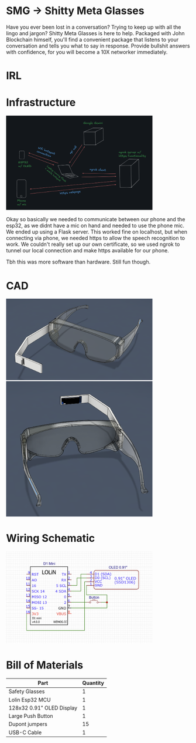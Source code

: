 # SMG -> Shitty Meta Glasses
Have you ever been lost in a conversation? Trying to keep up with all the lingo and jargon? Shitty Meta Glasses is here to help. Packaged with John Blockchain himself, you'll find a convenient package that listens to your conversation and tells you what to say in response. Provide bullshit answers with confidence, for you will become a 10X networker immediately.

# IRL

# Infrastructure
<img src="images/infra.png" alt="SMG Infra" width="400"/>

Okay so basically we needed to communicate between our phone and the esp32, as we didnt have a mic on hand and needed to use the phone mic. We ended up using a Flask server. This worked fine on localhost, but when connecting via phone, we needed https to allow the speech recognition to work. We couldn't really set up our own certificate, so we used ngrok to tunnel our local connection and make https available for our phone.

Tbh this was more software than hardware. Still fun though.

# CAD
<img src="images/image.png" alt="SMG CAD" width="400"/>
<img src="images/image1.png" alt="SMG CAD" width="400"/>

# Wiring Schematic
<img src="images/wiring diagram.png" alt="SMG Wiring Schematic" width="400"/>

# Bill of Materials
| Part                        | Quantity |
|-----------------------------|----------|
| Safety Glasses              | 1        |
| Lolin Esp32 MCU             | 1        |
| 128x32 0.91" OLED Display   | 1        |
| Large Push Button           | 1        |
| Dupont jumpers              | 15       |
| USB-C Cable                 | 1        |